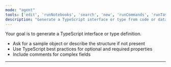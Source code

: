 ```yaml
---
mode: "agent"
tools: ['edit', 'runNotebooks', 'search', 'new', 'runCommands', 'runTasks', 'usages', 'vscodeAPI', 'think', 'problems', 'changes', 'testFailure', 'openSimpleBrowser', 'fetch', 'githubRepo', 'extensions', 'todos', 'runTests', 'sequentialthinking', 'review', 'reviewStaged', 'reviewUnstaged', 'websearch']
description: "Generate a TypeScript interface or type from code or data"
---
```


Your goal is to generate a TypeScript interface or type definition.

- Ask for a sample object or describe the structure if not present
- Use TypeScript best practices for optional and required properties
- Include comments for complex fields

---
